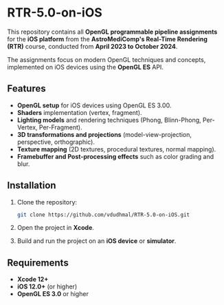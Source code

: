 # RTR-5.0-on-iOS

This repository contains all **OpenGL programmable pipeline assignments** for the **iOS platform** from the **AstroMediComp's Real-Time Rendering (RTR)** course, conducted from **April 2023 to October 2024**.

The assignments focus on modern OpenGL techniques and concepts, implemented on iOS devices using the **OpenGL ES** API. 

## Features

- **OpenGL setup** for iOS devices using OpenGL ES 3.00.
- **Shaders** implementation (vertex, fragment).
- **Lighting models** and rendering techniques (Phong, Blinn-Phong, Per-Vertex, Per-Fragment).
- **3D transformations and projections** (model-view-projection, perspective, orthographic).
- **Texture mapping** (2D textures, procedural textures, normal mapping).
- **Framebuffer and Post-processing effects** such as color grading and blur.

## Installation

1. Clone the repository:
    ```bash
    git clone https://github.com/vdudhmal/RTR-5.0-on-iOS.git
    ```

2. Open the project in **Xcode**.

3. Build and run the project on an **iOS device** or **simulator**.

## Requirements

- **Xcode 12+**
- **iOS 12.0+** (or higher)
- **OpenGL ES 3.0** or higher

